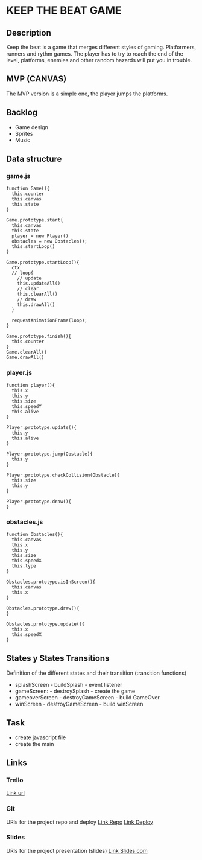 # KEEP THE BEAT GAME

## Description
Keep the beat is a game that merges different styles of gaming. Platformers, runners and rythm games. The player has to try to reach the end of the level, platforms, enemies and other random hazards will put you in trouble.


## MVP (CANVAS)
The MVP version is a simple one, the player jumps the platforms.


## Backlog
- Game design
- Sprites
- Music


## Data structure
### game.js

```
function Game(){
  this.counter
  this.canvas
  this.state
}

Game.prototype.start{
  this.canvas
  this.state
  player = new Player()
  obstacles = new Obstacles();
  this.startLoop()
}

Game.prototype.startLoop(){
  ctx 
  // loop{
    // update
    this.updateAll()
    // clear
    this.clearAll()
    // draw
    this.drawAll()
  }

  requestAnimationFrame(loop);
}

Game.prototype.finish(){
  this.counter
}
Game.clearAll()
Game.drawAll()

```
### player.js

```
function player(){
  this.x
  this.y
  this.size
  this.speedY
  this.alive
}

Player.prototype.update(){
  this.y
  this.alive  
}

Player.prototype.jump(Obstacle){
  this.y
}

Player.prototype.checkCollision(Obstacle){
  this.size
  this.y
}

Player.prototype.draw(){
}

```
### obstacles.js

```
function Obstacles(){
  this.canvas
  this.x
  this.y
  this.size
  this.speedX
  this.type
}

Obstacles.prototype.isInScreen(){
  this.canvas
  this.x
}

Obstacles.prototype.draw(){
}

Obstacles.prototype.update(){
  this.x
  this.speedX
}

``` 

## States y States Transitions

Definition of the different states and their transition (transition functions)

- splashScreen
      - buildSplash
      - event listener
- gameScreen: 
      - destroySplash
      - create the game
- gameoverScreen
      - destroyGameScreen 
      - build GameOver
- winScreen
      - destroyGameScreen
      - build winScreen


## Task

- create javascript file
- create the main   


## Links


### Trello
[Link url](https://trello.com)


### Git
URls for the project repo and deploy
[Link Repo](http://github.com)
[Link Deploy](http://github.com)


### Slides
URls for the project presentation (slides)
[Link Slides.com](http://slides.com)
